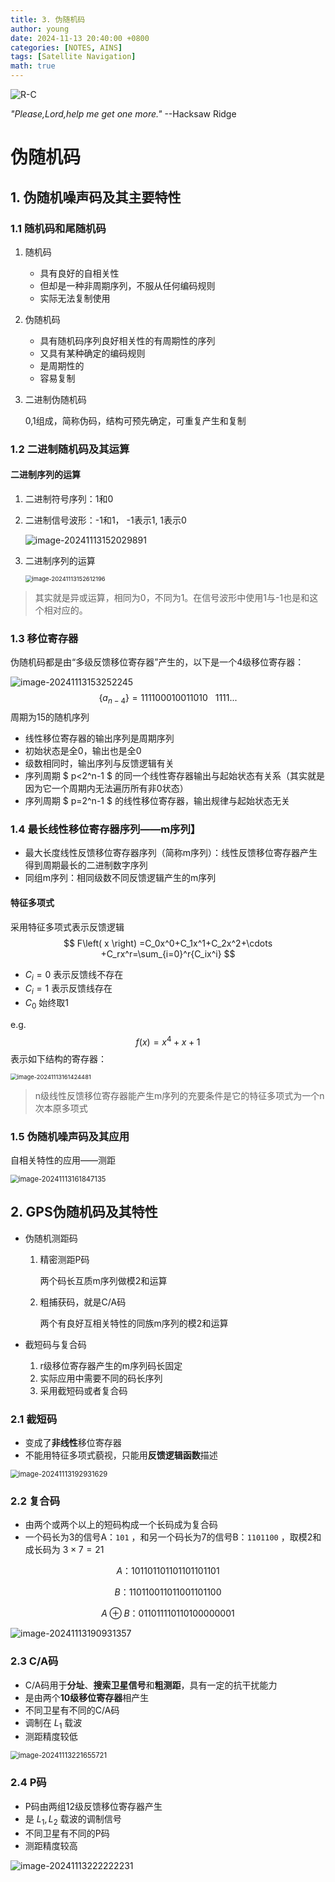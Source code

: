 ```yaml
---
title: 3. 伪随机码
author: young
date: 2024-11-13 20:40:00 +0800
categories: [NOTES, AINS]
tags: [Satellite Navigation]
math: true
---
```


![R-C](https://youngfriday-1328789051.cos.ap-beijing.myqcloud.com/Typora/R-C.jpg)

*"Please,Lord,help me get one more."*  --Hacksaw Ridge

# 伪随机码

## 1. 伪随机噪声码及其主要特性

### 1.1 随机码和尾随机码

1. 随机码

   - 具有良好的自相关性
   - 但却是一种非周期序列，不服从任何编码规则
   - 实际无法复制使用

2. 伪随机码

   - 具有随机码序列良好相关性的有周期性的序列
   - 又具有某种确定的编码规则
   - 是周期性的
   - 容易复制

3. 二进制伪随机码

   0,1组成，简称伪码，结构可预先确定，可重复产生和复制

### 1.2 二进制随机码及其运算

#### 二进制序列的运算

1. 二进制符号序列：1和0

2. 二进制信号波形：-1和1，  -1表示1,   1表示0

   ![image-20241113152029891](https://youngfriday-1328789051.cos.ap-beijing.myqcloud.com/Typora/image-20241113152029891.png)

3. 二进制序列的运算

   <img src="https://youngfriday-1328789051.cos.ap-beijing.myqcloud.com/Typora/image-20241113152612196.png" alt="image-20241113152612196" style="zoom:67%;" />

> 其实就是异或运算，相同为0，不同为1。在信号波形中使用1与-1也是和这个相对应的。

### 1.3 移位寄存器

伪随机码都是由“多级反馈移位寄存器”产生的，以下是一个4级移位寄存器：

![image-20241113153252245](https://youngfriday-1328789051.cos.ap-beijing.myqcloud.com/Typora/image-20241113153252245.png)
$$
\{a_{n-4}\}=111100010011010  \ \ \ 1111...
$$
周期为15的随机序列

- 线性移位寄存器的输出序列是周期序列
- 初始状态是全0，输出也是全0
- 级数相同时，输出序列与反馈逻辑有关
- 序列周期 $ p<2^n-1 $ 的同一个线性寄存器输出与起始状态有关系（其实就是因为它一个周期内无法遍历所有非0状态）
- 序列周期 $ p=2^n-1 $ 的线性移位寄存器，输出规律与起始状态无关

### 1.4 最长线性移位寄存器序列——m序列】

- 最大长度线性反馈移位寄存器序列（简称m序列）：线性反馈移位寄存器产生得到周期最长的二进制数字序列
- 同组m序列：相同级数不同反馈逻辑产生的m序列

#### 特征多项式

采用特征多项式表示反馈逻辑
$$
F\left( x \right) =C_0x^0+C_1x^1+C_2x^2+\cdots +C_rx^r=\sum_{i=0}^r{C_ix^i}
$$

-  $C_i=0$ 表示反馈线不存在
-  $C_i=1$ 表示反馈线存在
-  $C_0$ 始终取1

e.g.
$$
f(x)=x^4+x+1
$$
表示如下结构的寄存器：

<img src="https://youngfriday-1328789051.cos.ap-beijing.myqcloud.com/Typora/image-20241113161424481.png" alt="image-20241113161424481" style="zoom:67%;" />

> n级线性反馈移位寄存器能产生m序列的充要条件是它的特征多项式为一个n次本原多项式

### 1.5 伪随机噪声码及其应用

自相关特性的应用——测距

<img src="https://youngfriday-1328789051.cos.ap-beijing.myqcloud.com/Typora/image-20241113161847135.png" alt="image-20241113161847135" style="zoom: 80%;" />

## 2. GPS伪随机码及其特性

- 伪随机测距码

  1. 精密测距P码

     两个码长互质m序列做模2和运算

  2. 粗捕获码，就是C/A码

     两个有良好互相关特性的同族m序列的模2和运算

- 截短码与复合码

  1. r级移位寄存器产生的m序列码长固定
  2. 实际应用中需要不同的码长序列
  3. 采用截短码或者复合码

### 2.1 截短码

- 变成了**非线性**移位寄存器
- 不能用特征多项式藐视，只能用**反馈逻辑函数**描述

<img src="https://youngfriday-1328789051.cos.ap-beijing.myqcloud.com/Typora/image-20241113192931629.png" alt="image-20241113192931629" style="zoom:80%;" />

### 2.2 复合码

- 由两个或两个以上的短码构成一个长码成为复合码
- 一个码长为3的信号A：`101` ，和另一个码长为7的信号B：`1101100` ，取模2和成长码为 $3\times7=21$

$$
A：101101101101101101101
$$

$$
      B：110110011011001101100
$$

$$
A \oplus B：011011110110100000001
$$

![image-20241113190931357](https://youngfriday-1328789051.cos.ap-beijing.myqcloud.com/Typora/image-20241113190931357.png)

### 2.3 C/A码

- C/A码用于**分址**、**搜索卫星信号**和**粗测距**，具有一定的抗干扰能力
- 是由两个**10级移位寄存器**相产生
- 不同卫星有不同的C/A码
- 调制在 $L_1$ 载波
- 测距精度较低

<img src="https://youngfriday-1328789051.cos.ap-beijing.myqcloud.com/Typora/image-20241113221655721.png" alt="image-20241113221655721" style="zoom: 80%;" />

### 2.4 P码

- P码由两组12级反馈移位寄存器产生
- 是 $L_1,L_2$ 载波的调制信号
- 不同卫星有不同的P码
- 测距精度较高

![image-20241113222222231](https://youngfriday-1328789051.cos.ap-beijing.myqcloud.com/Typora/image-20241113222222231.png)


